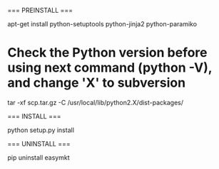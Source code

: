 === PREINSTALL ===

apt-get install python-setuptools python-jinja2 python-paramiko

# Check the Python version before using next command (python -V), and change 'X' to subversion
tar -xf scp.tar.gz -C /usr/local/lib/python2.X/dist-packages/

=== INSTALL ===

python setup.py install

=== UNINSTALL ===

pip uninstall easymkt

